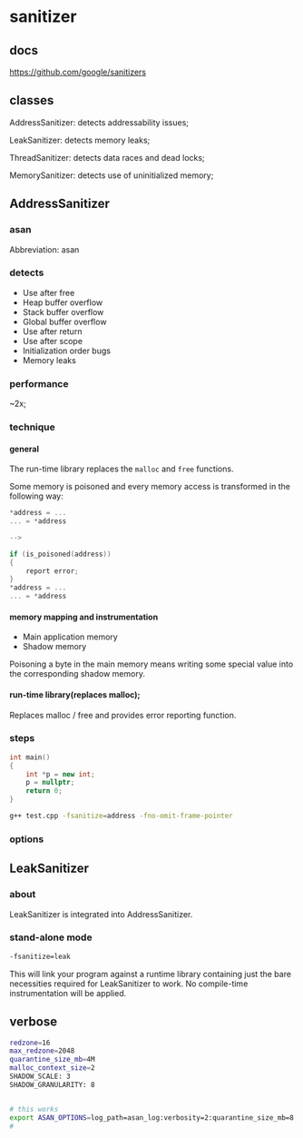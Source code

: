 # sanitizer

## docs

https://github.com/google/sanitizers

## classes

AddressSanitizer: detects addressability issues;

LeakSanitizer: detects memory leaks;

ThreadSanitizer: detects data races and dead locks;

MemorySanitizer: detects use of uninitialized memory;

## AddressSanitizer

### asan

Abbreviation: asan

### detects

- Use after free
- Heap buffer overflow
- Stack buffer overflow
- Global buffer overflow
- Use after return
- Use after scope
- Initialization order bugs
- Memory leaks

### performance

~2x;

### technique

#### general

The run-time library replaces the `malloc` and `free` functions. 

Some memory is poisoned and every memory access is transformed in the following way:

```c
*address = ... 
... = *address

--> 

if (is_poisoned(address))
{
    report error;
}
*address = ... 
... = *address
```

#### memory mapping and instrumentation

- Main application memory
- Shadow memory

Poisoning a byte in the main memory means writing some special value into the corresponding shadow memory.

#### run-time library(replaces malloc);

Replaces malloc / free and provides error reporting function.

### steps

```c++
int main()
{
    int *p = new int;
    p = nullptr;
    return 0;
}
```

```bash
g++ test.cpp -fsanitize=address -fno-omit-frame-pointer
```

### options

## LeakSanitizer

### about

LeakSanitizer is integrated into AddressSanitizer.

### stand-alone mode

```bash
-fsanitize=leak
```

This will link your program against a runtime library containing just the bare necessities required for LeakSanitizer to work. No compile-time instrumentation will be applied.

## verbose 

```bash
redzone=16
max_redzone=2048
quarantine_size_mb=4M
malloc_context_size=2
SHADOW_SCALE: 3
SHADOW_GRANULARITY: 8
```

```bash

# this works
export ASAN_OPTIONS=log_path=asan_log:verbosity=2:quarantine_size_mb=8:malloc_context_size=2
# 
```